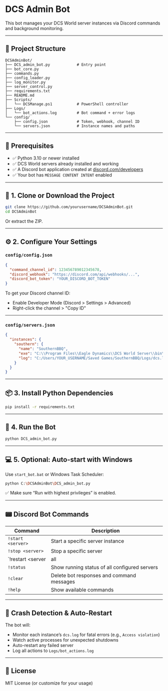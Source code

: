 # DCS Admin Bot

This bot manages your DCS World server instances via Discord commands and background monitoring.

---

## 📁 Project Structure

```
DCSAdminBot/
├── DCS_admin_bot.py            # Entry point
├── bot_core.py
├── commands.py
├── config_loader.py
├── log_monitor.py
├── server_control.py
├── requirements.txt
├── README.md
├── Scripts/
│   └── DCSManage.ps1           # PowerShell controller
├── Logs/
│   └── bot_actions.log         # Bot command + error logs
└── config/
    ├── config.json             # Token, webhook, channel ID
    └── servers.json            # Instance names and paths
```

---

## 🧩 Prerequisites

- ✅ Python 3.10 or newer installed
- ✅ DCS World servers already installed and working
- ✅ A Discord bot application created at [discord.com/developers](https://discord.com/developers)
- ✅ Your bot has `MESSAGE CONTENT INTENT` enabled

---

## 🧱 1. Clone or Download the Project

```bash
git clone https://github.com/yourusername/DCSAdminBot.git
cd DCSAdminBot
```

Or extract the ZIP.

---

## ⚙️ 2. Configure Your Settings

### `config/config.json`
```json
{
  "command_channel_id": 123456789012345678,
  "discord_webhook": "https://discord.com/api/webhooks/...",
  "discord_bot_token": "YOUR_DISCORD_BOT_TOKEN"
}
```

To get your Discord channel ID:
- Enable Developer Mode (Discord > Settings > Advanced)
- Right-click the channel > "Copy ID"

---

### `config/servers.json`

```json
{
  "instances": {
    "southern": {
      "name": "SouthernBBQ",
      "exe": "C:\\Program Files\\Eagle Dynamics\\DCS World Server\\bin\\DCS_server.exe",
      "log": "C:/Users/YOUR_USERNAME/Saved Games/SouthernBBQ/Logs/dcs.log"
    }
  }
}
```

---

## 📦 3. Install Python Dependencies

```bash
pip install -r requirements.txt
```

---

## 🚀 4. Run the Bot

```bash
python DCS_admin_bot.py
```

---

## 💻 5. Optional: Auto-start with Windows

Use `start_bot.bat` or Windows Task Scheduler:
```bash
python C:\DCSAdminBot\DCS_admin_bot.py
```
✅ Make sure “Run with highest privileges” is enabled.

---

## 📟 Discord Bot Commands

| Command                | Description                                         |
|------------------------|-----------------------------------------------------|
| `!start <server>`      | Start a specific server instance                    |
| `!stop <server>`       | Stop a specific server                              |
| `!restart <server|all|windows>` | Restart server(s) or reboot the machine    |
| `!status`              | Show running status of all configured servers       |
| `!clear`               | Delete bot responses and command messages           |
| `!help`                | Show available commands                             |

---

## 🧠 Crash Detection & Auto-Restart

The bot will:
- Monitor each instance’s `dcs.log` for fatal errors (e.g., `Access violation`)
- Watch active processes for unexpected shutdowns
- Auto-restart any failed server
- Log all actions to `Logs/bot_actions.log`

---

## 📜 License

MIT License (or customize for your usage)
